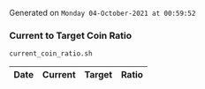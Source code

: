 Generated on `Monday 04-October-2021 at 00:59:52`

### Current to Target Coin Ratio
`current_coin_ratio.sh`

Date|Current|Target|Ratio
---|---|---|---
